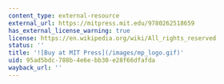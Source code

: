 ```yaml
---
content_type: external-resource
external_url: https://mitpress.mit.edu/9780262518659
has_external_license_warning: true
license: https://en.wikipedia.org/wiki/All_rights_reserved
status: ''
title: '![Buy at MIT Press](/images/mp_logo.gif)'
uid: 95ad5bdc-788b-4e6e-bb30-e28f66dfafda
wayback_url: ''
---
```

